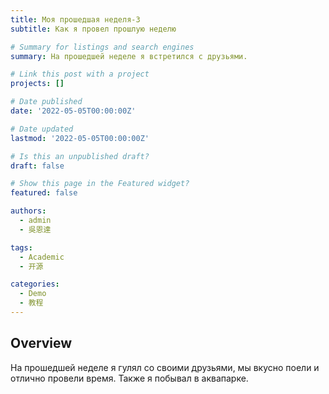 ```yaml
---
title: Моя прошедшая неделя-3
subtitle: Как я провел прошлую неделю

# Summary for listings and search engines
summary: На прошедшей неделе я встретился с друзьями.

# Link this post with a project
projects: []

# Date published
date: '2022-05-05T00:00:00Z'

# Date updated
lastmod: '2022-05-05T00:00:00Z'

# Is this an unpublished draft?
draft: false

# Show this page in the Featured widget?
featured: false

authors:
  - admin
  - 吳恩達

tags:
  - Academic
  - 开源

categories:
  - Demo
  - 教程
---
```


## Overview

На прошедшей неделе я гулял со своими друзьями, мы вкусно поели и отлично провели время. Также я побывал в аквапарке.


